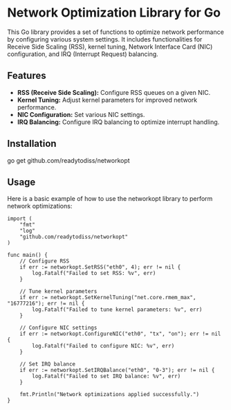 # Network Optimization Library for Go

This Go library provides a set of functions to optimize network performance by configuring various system settings. It includes functionalities for Receive Side Scaling (RSS), kernel tuning, Network Interface Card (NIC) configuration, and IRQ (Interrupt Request) balancing.

## Features

- **RSS (Receive Side Scaling):** Configure RSS queues on a given NIC.
- **Kernel Tuning:** Adjust kernel parameters for improved network performance.
- **NIC Configuration:** Set various NIC settings.
- **IRQ Balancing:** Configure IRQ balancing to optimize interrupt handling.

## Installation 
go get github.com/readytodiss/networkopt

## Usage
Here is a basic example of how to use the networkopt library to perform network optimizations:


    
    import (
        "fmt"
        "log"
        "github.com/readytodiss/networkopt"
    )
    
    func main() {
        // Configure RSS
        if err := networkopt.SetRSS("eth0", 4); err != nil {
            log.Fatalf("Failed to set RSS: %v", err)
        }
        
        // Tune kernel parameters
        if err := networkopt.SetKernelTuning("net.core.rmem_max", "16777216"); err != nil {
            log.Fatalf("Failed to tune kernel parameters: %v", err)
        }
        
        // Configure NIC settings
        if err := networkopt.ConfigureNIC("eth0", "tx", "on"); err != nil {
            log.Fatalf("Failed to configure NIC: %v", err)
        }
        
        // Set IRQ balance
        if err := networkopt.SetIRQBalance("eth0", "0-3"); err != nil {
            log.Fatalf("Failed to set IRQ balance: %v", err)
        }
        
        fmt.Println("Network optimizations applied successfully.")
    }
